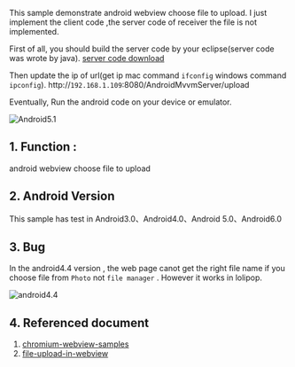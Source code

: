 
This sample demonstrate android webview choose file to upload.
I just implement the client code ,the server code of receiver the file is not implemented. 

First of all, you should build the server code by your eclipse(server code was wrote by java). [server code download](https://github.com/chiclaim/android_mvvm_server)

Then update the ip of url(get ip mac command `ifconfig` windows command `ipconfig`). 
http://`192.168.1.109`:8080/AndroidMvvmServer/upload

Eventually, Run the android code on your device or emulator.


![Android5.1](http://img.blog.csdn.net/20160325161714006)


## 1. Function :
android webview choose file to upload

## 2. Android Version
This sample has test in Android3.0、Android4.0、Android 5.0、Android6.0

## 3. Bug
In the android4.4 version , the web page canot get the right file name if you choose file from `Photo` not `file manager` . However it works in lolipop.

![android4.4](http://img.blog.csdn.net/20160325160240125)



## 4. Referenced document
1. [chromium-webview-samples](https://github.com/GoogleChrome/chromium-webview-samples)
2. [file-upload-in-webview](http://stackoverflow.com/questions/5907369/file-upload-in-webview)


